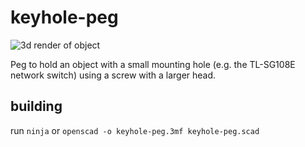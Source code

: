 # keyhole-peg

![3d render of object](https://qguv.github.io/keyhole-peg/img/keyhole-peg.png)

Peg to hold an object with a small mounting hole (e.g. the TL-SG108E network switch) using a screw with a larger head.

## building

run `ninja` or `openscad -o keyhole-peg.3mf keyhole-peg.scad`

